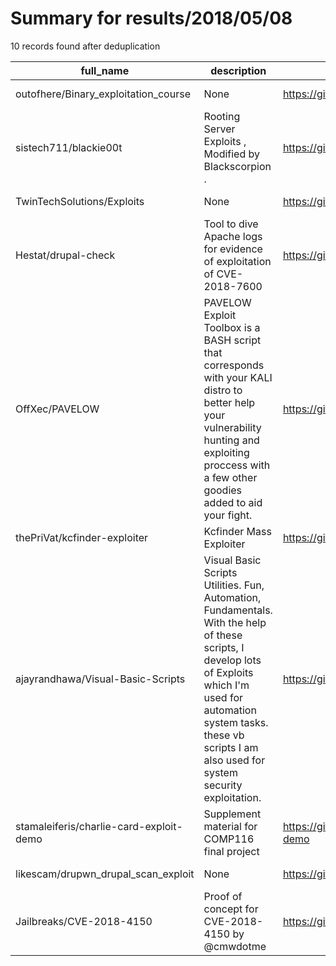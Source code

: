 
# Summary for results/2018/05/08
    
10 records found after deduplication

| full_name | description | html_url | matched_list | matched_count | pushed_at | size | stargazers_count | language | forks_count |
|-----------------------------------------|-----------------------------------------------------------------------------------------------------------------------------------------------------------------------------------------------------------------------------------------|------------------------------------------------------------|----------------|-----------------|---------------------------|--------|--------------------|--------------|---------------|
| outofhere/Binary_exploitation_course | None | https://github.com/outofhere/Binary_exploitation_course | ['exploit'] | 1 | 2018-05-08 10:17:51+00:00 | 7690 | 3 | Python | 3 |
| sistech711/blackie00t | Rooting Server Exploits , Modified by Blackscorpion . | https://github.com/sistech711/blackie00t | ['exploit'] | 1 | 2018-05-08 12:18:24+00:00 | 11 | 1 | C | 2 |
| TwinTechSolutions/Exploits | None | https://github.com/TwinTechSolutions/Exploits | ['exploit'] | 1 | 2018-05-08 03:30:53+00:00 | 40 | 0 | Python | 0 |
| Hestat/drupal-check | Tool to dive Apache logs for evidence of exploitation of CVE-2018-7600 | https://github.com/Hestat/drupal-check | ['exploit'] | 1 | 2018-05-08 17:30:14+00:00 | 10 | 2 | Shell | 2 |
| OffXec/PAVELOW | PAVELOW Exploit Toolbox is a BASH script that corresponds with your KALI distro to better help your vulnerability hunting and exploiting proccess with a few other goodies added to aid your fight. | https://github.com/OffXec/PAVELOW | ['exploit'] | 1 | 2018-05-08 05:51:55+00:00 | 14 | 88 | Shell | 28 |
| thePriVat/kcfinder-exploiter | Kcfinder Mass Exploiter | https://github.com/thePriVat/kcfinder-exploiter | ['exploit'] | 1 | 2018-05-08 00:33:32+00:00 | 10 | 3 | PHP | 7 |
| ajayrandhawa/Visual-Basic-Scripts | Visual Basic Scripts Utilities. Fun, Automation, Fundamentals. With the help of these scripts, I develop lots of Exploits which I'm used for automation system tasks. these vb scripts I am also used for system security exploitation. | https://github.com/ajayrandhawa/Visual-Basic-Scripts | ['exploit'] | 1 | 2018-05-08 04:08:52+00:00 | 11 | 4 | Visual Basic | 6 |
| stamaleiferis/charlie-card-exploit-demo | Supplement material for COMP116 final project | https://github.com/stamaleiferis/charlie-card-exploit-demo | ['exploit'] | 1 | 2018-05-08 08:29:18+00:00 | 2 | 0 | Python | 0 |
| likescam/drupwn_drupal_scan_exploit | None | https://github.com/likescam/drupwn_drupal_scan_exploit | ['exploit'] | 1 | 2018-05-08 06:43:57+00:00 | 122 | 1 | Python | 0 |
| Jailbreaks/CVE-2018-4150 | Proof of concept for CVE-2018-4150 by @cmwdotme | https://github.com/Jailbreaks/CVE-2018-4150 | ['cve-2'] | 1 | 2018-05-08 16:14:50+00:00 | 2 | 12 | C | 4 |
